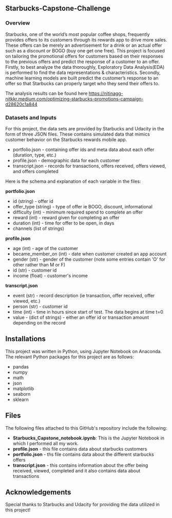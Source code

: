 ## Starbucks-Capstone-Challenge

### Overview
Starbucks, one of the world’s most popular coffee shops, frequently provides offers to its customers through its rewards app to drive more sales. 
These offers can be merely an advertisement for a drink or an actual offer such as a discount or BOGO (buy one get one free). 
This project is focused on tailoring the promotional offers for customers based on their responses to the previous offers and predict the response of a customer to an offer. Firstly, to best analyze the data thoroughly, Exploratory Data Analysis(EDA) is performed to find the data representations & characteristics. Secondly, machine learning models are built predict the customer’s response to an offer so that Starbucks can properly target who they send their offers to.

The analysis results can be found here https://nitinagg-nitkkr.medium.com/optimizing-starbucks-promotions-campaign-d28620c1a844

### Datasets and Inputs
For this project, the data sets are provided by Starbucks and Udacity in the form of three JSON files. These contains simulated data that mimics customer behavior on the Starbucks rewards mobile app.
-   portfolio.json - containing offer ids and meta data about each offer (duration, type, etc.)
-   profile.json - demographic data for each customer
-   transcript.json - records for transactions, offers received, offers viewed, and offers completed

Here is the schema and explanation of each variable in the files:

**portfolio.json**

-   id (string) - offer id
-   offer_type (string) - type of offer ie BOGO, discount, informational
-   difficulty (int) - minimum required spend to complete an offer
-   reward (int) - reward given for completing an offer
-   duration (int) - time for offer to be open, in days
-   channels (list of strings)

**profile.json**

-   age (int) - age of the customer
-   became_member_on (int) - date when customer created an app account
-   gender (str) - gender of the customer (note some entries contain 'O' for other rather than M or F)
-   id (str) - customer id
-   income (float) - customer's income

**transcript.json**

-   event (str) - record description (ie transaction, offer received, offer viewed, etc.)
-   person (str) - customer id
-   time (int) - time in hours since start of test. The data begins at time t=0
-   value - (dict of strings) - either an offer id or transaction amount depending on the record

## Installations
This project was written in Python, using Jupyter Notebook on Anaconda. The relevant Python packages for this project are as follows:

- pandas
- numpy
- math
- json
- matplotlib
- seaborn
- sklearn


## Files
The following files attached to this GitHub's repository include the following:
-   **Starbucks_Capstone_notebook.ipynb**: This is the Jupyter Notebook in which I performed all my work.
-   **profile.json** - this file contains data about starbucks customers
-   **portfolio.json** - ths file contains data about the different starbucks offers
-   **transcript.json** - this contains information about the offer being received, viewed, completed and it also contains data about transactions

## Acknowledgements
Special thanks to Starbucks and Udacity for providing the data utilized in this project!
